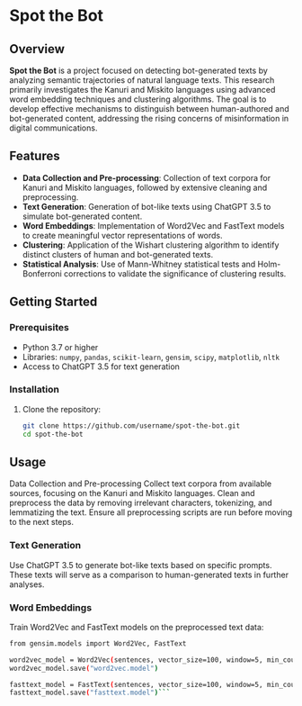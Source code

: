 # Spot the Bot

## Overview
**Spot the Bot** is a project focused on detecting bot-generated texts by analyzing semantic trajectories of natural language texts. This research primarily investigates the Kanuri and Miskito languages using advanced word embedding techniques and clustering algorithms. The goal is to develop effective mechanisms to distinguish between human-authored and bot-generated content, addressing the rising concerns of misinformation in digital communications.

## Features
- **Data Collection and Pre-processing**: Collection of text corpora for Kanuri and Miskito languages, followed by extensive cleaning and preprocessing.
- **Text Generation**: Generation of bot-like texts using ChatGPT 3.5 to simulate bot-generated content.
- **Word Embeddings**: Implementation of Word2Vec and FastText models to create meaningful vector representations of words.
- **Clustering**: Application of the Wishart clustering algorithm to identify distinct clusters of human and bot-generated texts.
- **Statistical Analysis**: Use of Mann-Whitney statistical tests and Holm-Bonferroni corrections to validate the significance of clustering results.

## Getting Started

### Prerequisites
- Python 3.7 or higher
- Libraries: `numpy`, `pandas`, `scikit-learn`, `gensim`, `scipy`, `matplotlib`, `nltk`
- Access to ChatGPT 3.5 for text generation

### Installation
1. Clone the repository:
   ```sh
   git clone https://github.com/username/spot-the-bot.git
   cd spot-the-bot
## Usage
Data Collection and Pre-processing
Collect text corpora from available sources, focusing on the Kanuri and Miskito languages. Clean and preprocess the data by removing irrelevant characters, tokenizing, and lemmatizing the text. Ensure all preprocessing scripts are run before moving to the next steps.

### Text Generation
Use ChatGPT 3.5 to generate bot-like texts based on specific prompts. These texts will serve as a comparison to human-generated texts in further analyses.

### Word Embeddings
Train Word2Vec and FastText models on the preprocessed text data:
   ```sh
   from gensim.models import Word2Vec, FastText

   word2vec_model = Word2Vec(sentences, vector_size=100, window=5, min_count=1, workers=4)
   word2vec_model.save("word2vec.model")
   
   fasttext_model = FastText(sentences, vector_size=100, window=5, min_count=1, workers=4)
   fasttext_model.save("fasttext.model")```




